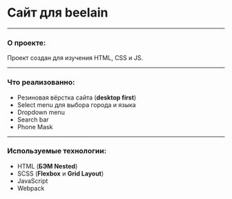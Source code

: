 # Сайт для beelain
***
### О проекте:
Проект создан для изучения HTML, CSS и JS.
***
### Что реализованно:
* Резиновая вёрстка сайта (**desktop first**)
* Select menu для выбора города и языка
* Dropdown menu
* Search bar
* Phone Mask
***
### Используемые технологии:
* HTML (**БЭМ Nested**)
* SCSS (**Flexbox** и **Grid Layout**)  
* JavaScript
* Webpack